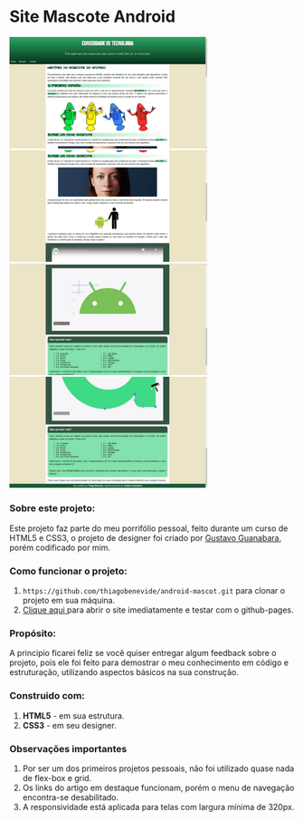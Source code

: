 # Site Mascote Android


<img src="image/mascote_android1.png" width="350px">
<img src="image/mascote_android2.png" width="350px">
<img src="image/mascote_android3.png" width="350px">
<img src="image/mascote_android4.png" width="350px">

### Sobre este projeto:
Este projeto faz parte do meu porrifólio pessoal, feito durante um curso de HTML5 e CSS3, o projeto de designer foi criado por <a href="https://github.com/gustavoguanabara" target="_blank">Gustavo Guanabara<a>, porém codificado por mim.


### Como funcionar o projeto:
1. `https://github.com/thiagobenevide/android-mascot.git` para clonar o projeto em sua máquina.
2. <a href="https://thiagobenevide.github.io/android-mascot/">Clique aqui <a>para abrir o site imediatamente e testar com o github-pages.

### Propósito:
 
  A principio ficarei feliz se você quiser entregar algum feedback sobre o projeto, pois ele foi feito para demostrar o meu conhecimento em código e estruturação, utilizando aspectos básicos na sua construção.
  
### Construido com:
1. **HTML5** - em sua estrutura.
2. **CSS3** - em seu designer.
  
### Observações importantes
1. Por ser um dos primeiros projetos pessoais, não foi utilizado quase nada de flex-box e grid.
2. Os links do artigo em destaque funcionam, porém o menu de navegação encontra-se desabilitado.
3. A responsividade está aplicada para telas com largura mínima de 320px.

